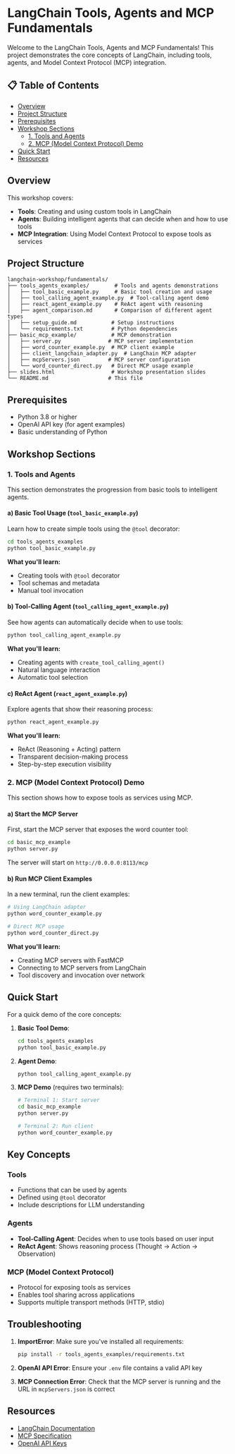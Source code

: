 # LangChain Tools, Agents and MCP Fundamentals 

Welcome to the LangChain Tools, Agents and MCP Fundamentals! This project demonstrates the core concepts of LangChain, including tools, agents, and Model Context Protocol (MCP) integration.

## 📋 Table of Contents

- [Overview](#overview)
- [Project Structure](#project-structure)
- [Prerequisites](#prerequisites)
- [Workshop Sections](#workshop-sections)
  - [1. Tools and Agents](#1-tools-and-agents)
  - [2. MCP (Model Context Protocol) Demo](#2-mcp-model-context-protocol-demo)
- [Quick Start](#quick-start)
- [Resources](#resources)

## Overview

This workshop covers:

- **Tools**: Creating and using custom tools in LangChain
- **Agents**: Building intelligent agents that can decide when and how to use tools
- **MCP Integration**: Using Model Context Protocol to expose tools as services

## Project Structure

```text
langchain-workshop/fundamentals/
├── tools_agents_examples/        # Tools and agents demonstrations
│   ├── tool_basic_example.py     # Basic tool creation and usage
│   ├── tool_calling_agent_example.py  # Tool-calling agent demo
│   ├── react_agent_example.py    # ReAct agent with reasoning
│   ├── agent_comparison.md       # Comparison of different agent types
│   ├── setup_guide.md           # Setup instructions
│   └── requirements.txt         # Python dependencies
├── basic_mcp_example/           # MCP demonstration
│   ├── server.py               # MCP server implementation
│   ├── word_counter_example.py  # MCP client example
│   ├── client_langchain_adapter.py  # LangChain MCP adapter
│   ├── mcpServers.json         # MCP server configuration
│   └── word_counter_direct.py   # Direct MCP usage example
├── slides.html                  # Workshop presentation slides
└── README.md                   # This file
```

## Prerequisites

- Python 3.8 or higher
- OpenAI API key (for agent examples)
- Basic understanding of Python

## Workshop Sections

### 1. Tools and Agents

This section demonstrates the progression from basic tools to intelligent agents.

#### a) Basic Tool Usage (`tool_basic_example.py`)

Learn how to create simple tools using the `@tool` decorator:

```bash
cd tools_agents_examples
python tool_basic_example.py
```

**What you'll learn:**

- Creating tools with `@tool` decorator
- Tool schemas and metadata
- Manual tool invocation

#### b) Tool-Calling Agent (`tool_calling_agent_example.py`)

See how agents can automatically decide when to use tools:

```bash
python tool_calling_agent_example.py
```

**What you'll learn:**

- Creating agents with `create_tool_calling_agent()`
- Natural language interaction
- Automatic tool selection

#### c) ReAct Agent (`react_agent_example.py`)

Explore agents that show their reasoning process:

```bash
python react_agent_example.py
```

**What you'll learn:**

- ReAct (Reasoning + Acting) pattern
- Transparent decision-making process
- Step-by-step execution visibility

### 2. MCP (Model Context Protocol) Demo

This section shows how to expose tools as services using MCP.

#### a) Start the MCP Server

First, start the MCP server that exposes the word counter tool:

```bash
cd basic_mcp_example
python server.py
```

The server will start on `http://0.0.0.0:8113/mcp`

#### b) Run MCP Client Examples

In a new terminal, run the client examples:

```bash
# Using LangChain adapter
python word_counter_example.py

# Direct MCP usage
python word_counter_direct.py
```

**What you'll learn:**

- Creating MCP servers with FastMCP
- Connecting to MCP servers from LangChain
- Tool discovery and invocation over network

## Quick Start

For a quick demo of the core concepts:

1. **Basic Tool Demo**:

   ```bash
   cd tools_agents_examples
   python tool_basic_example.py
   ```

2. **Agent Demo**:

   ```bash
   python tool_calling_agent_example.py
   ```

3. **MCP Demo** (requires two terminals):

   ```bash
   # Terminal 1: Start server
   cd basic_mcp_example
   python server.py
   
   # Terminal 2: Run client
   python word_counter_example.py
   ```

## Key Concepts

### Tools

- Functions that can be used by agents
- Defined using `@tool` decorator
- Include descriptions for LLM understanding

### Agents

- **Tool-Calling Agent**: Decides when to use tools based on user input
- **ReAct Agent**: Shows reasoning process (Thought → Action → Observation)

### MCP (Model Context Protocol)

- Protocol for exposing tools as services
- Enables tool sharing across applications
- Supports multiple transport methods (HTTP, stdio)

## Troubleshooting

1. **ImportError**: Make sure you've installed all requirements:

   ```bash
   pip install -r tools_agents_examples/requirements.txt
   ```

2. **OpenAI API Error**: Ensure your `.env` file contains a valid API key

3. **MCP Connection Error**: Check that the MCP server is running and the URL in `mcpServers.json` is correct

## Resources

- [LangChain Documentation](https://python.langchain.com/)
- [MCP Specification](https://github.com/modelcontextprotocol/specification)
- [OpenAI API Keys](https://platform.openai.com/api-keys)